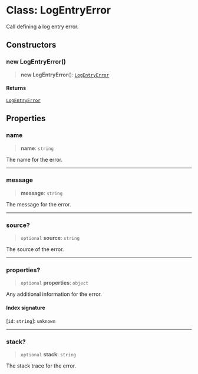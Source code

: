 # Class: LogEntryError

Call defining a log entry error.

## Constructors

### new LogEntryError()

> **new LogEntryError**(): [`LogEntryError`](LogEntryError.md)

#### Returns

[`LogEntryError`](LogEntryError.md)

## Properties

### name

> **name**: `string`

The name for the error.

***

### message

> **message**: `string`

The message for the error.

***

### source?

> `optional` **source**: `string`

The source of the error.

***

### properties?

> `optional` **properties**: `object`

Any additional information for the error.

#### Index signature

 \[`id`: `string`\]: `unknown`

***

### stack?

> `optional` **stack**: `string`

The stack trace for the error.

